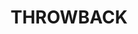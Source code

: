 ---
layout: layouts/post.njk
tags:
 - work
 - "2019"
 - "product design"
 - sculpture
title: THROWBACK
type: PRODUCT DESIGN
year: "2019"
featured_image: "/img/tie_7.png"
materials: PHOTOSHOP
description: Designed a neck tie design for Kansas State Athletics to be used at the throwback basketball game against Marquett. These neck ties were wore by the coaches and only a select amount were sold in the stores making them a unique item that is very exclusive.
support_images:
 - "/img/cube.jpg"
support_images_2:
 - "/img/cube3.jpg"
eleventyNavigation:
  key: Where Does Power Lie?
---